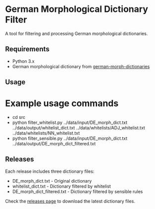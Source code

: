 # German Morphological Dictionary Filter

A tool for filtering and processing German morphological dictionaries.

## Requirements
- Python 3.x
- German morphological dictionary from [german-morph-dictionaries](https://github.com/DuyguA/german-morph-dictionaries)

## Usage
# Example usage commands
- cd src
- python filter_whitelist.py ../data/input/DE_morph_dict.txt ../data/output/whitelist_dict.txt ../data/whitelists/ADJ_whitelist.txt ../data/whitelists/NN_whitelist.txt
- python filter_sensible.py ../data/input/DE_morph_dict.txt ../data/output/DE_morph_dict_filtered.txt

## Releases

Each release includes three dictionary files:
- DE_morph_dict.txt - Original dictionary
- whitelist_dict.txt - Dictionary filtered by whitelist
- DE_morph_dict_filtered.txt - Dictionary filtered by sensible rules

Check the [releases page](../../releases) to download the latest dictionary files.
